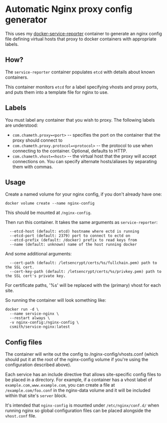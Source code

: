 # Automatic Nginx proxy config generator 

This uses my [docker-service-reporter](https://github.com/csmith/docker-service-reporter/)
container to generate an nginx config file defining virtual hosts that proxy
to docker containers with appropriate labels.

## How? 

The `service-reporter` container populates `etcd` with details about
known containers.

This container monitors `etcd` for a label specifying vhosts and proxy ports,
and puts them into a template file for nginx to use. 

## Labels

You must label any container that you wish to proxy. The following labels
are understood:

* `com.chameth.proxy=<port>` -- specifies the port on the container that the
  proxy should connect to
* `com.chameth.proxy.protocol=<protocol>` -- the protocol to use when
  connecting to the container. Optional, defaults to HTTP.
* `com.chameth.vhost=<host>` -- the virtual host that the proxy will accept
  connections on. You can specify alternate hosts/aliases by separating them
  with commas.

## Usage

Create a named volume for your nginx config, if you don't already have one:

```
docker volume create --name nginx-config
```

This should be mounted at `/nginx-config`.

Then run this container. It takes the same arguments as `service-reporter`:

```
  --etcd-host (default: etcd) hostname where ectd is running
  --etcd-port (default: 2379) port to connect to ectd on
  --etcd-prefix (default: /docker) prefix to read keys from
  --name (default: unknown) name of the host running docker
```

And some additional arguments:

```
  --cert-path (default: /letsencrypt/certs/%s/fullchain.pem) path to the SSL cert.
  --cert-key-path (default: /letsencrypt/certs/%s/privkey.pem) path to the SSL cert's private key.
```

For certificate paths, '%s' will be replaced with the (primary) vhost for each
site.

So running the container will look something like:

```
docker run -d \
  --name service-nginx \
  --restart always \
  -v nginx-config:/nginx-config \
  csmith/service-nginx:latest
```

## Config files

The container will write out the config to /nginx-config/vhosts.conf (which
should put it at the root of the nginx-config volume if you're using the
configuration described above).

Each service has an include directive that allows site-specific config files to
be placed in a directory. For example, if a container has a vhost label of
`example.com,www.example.com`, you can create a file at `/example.com/foo.conf`
in the nginx-data volume and it will be included within that site's `server`
block.

It's intended that `nginx-config` is mounted under `/etc/nginx/conf.d/` when
running nginx so global configuration files can be placed alongside the
`vhost.conf` file.

